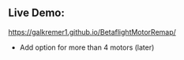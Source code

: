 ## Live Demo:
https://galkremer1.github.io/BetaflightMotorRemap/

- Add option for more than 4 motors (later)
